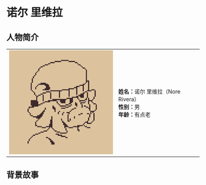 # 诺尔 里维拉

## 人物简介
<table>
  <tr>
    <td><img src="https://raw.githubusercontent.com/SL0ANE/PancakeGDD/refs/heads/main/ArtResources/Images/241107_NoreSketch.png" width="300"/></td>
    <td><strong>姓名：</strong>诺尔 里维拉（Nore Rivera）
    <br><strong>性别：</strong>男 
    <br><strong>年龄：</strong>有点老</td>
    </td>
  </tr>
</table>

## 背景故事
<p style="text-indent: 4em;"></p>